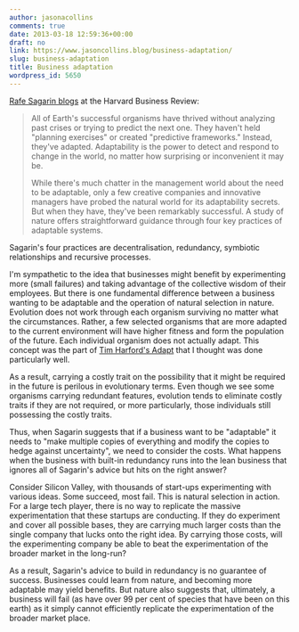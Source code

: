 ```yaml
---
author: jasonacollins
comments: true
date: 2013-03-18 12:59:36+00:00
draft: no
link: https://www.jasoncollins.blog/business-adaptation/
slug: business-adaptation
title: Business adaptation
wordpress_id: 5650
---
```


[Rafe Sagarin blogs](http://blogs.hbr.org/cs/2013/03/to_become_more_adaptable_take.html) at the Harvard Business Review:


<blockquote>All of Earth's successful organisms have thrived without analyzing past crises or trying to predict the next one. They haven't held "planning exercises" or created "predictive frameworks." Instead, they've adapted. Adaptability is the power to detect and respond to change in the world, no matter how surprising or inconvenient it may be.

While there's much chatter in the management world about the need to be adaptable, only a few creative companies and innovative managers have probed the natural world for its adaptability secrets. But when they have, they've been remarkably successful. A study of nature offers straightforward guidance through four key practices of adaptable systems.</blockquote>


Sagarin's four practices are decentralisation, redundancy, symbiotic relationships and recursive processes.

I'm sympathetic to the idea that businesses might benefit by experimenting more (small failures) and taking advantage of the collective wisdom of their employees. But there is one fundamental difference between a business wanting to be adaptable and the operation of natural selection in nature. Evolution does not work through each organism surviving no matter what the circumstances. Rather, a few selected organisms that are more adapted to the current environment will have higher fitness and form the population of the future. Each individual organism does not actually adapt. This concept was the part of [Tim Harford's Adapt](https://www.jasoncollins.blog/harfords-adapt-why-success-always-starts-with-failure/) that I thought was done particularly well.

As a result, carrying a costly trait on the possibility that it might be required in the future is perilous in evolutionary terms. Even though we see some organisms carrying redundant features, evolution tends to eliminate costly traits if they are not required, or more particularly, those individuals still possessing the costly traits.

Thus, when Sagarin suggests that if a business want to be "adaptable" it needs to "make multiple copies of everything and modify the copies to hedge against uncertainty", we need to consider the costs. What happens when the business with built-in redundancy runs into the lean business that ignores all of Sagarin's advice but hits on the right answer?

Consider Silicon Valley, with thousands of start-ups experimenting with various ideas. Some succeed, most fail. This is natural selection in action. For a large tech player, there is no way to replicate the massive experimentation that these startups are conducting. If they do experiment and cover all possible bases, they are carrying much larger costs than the single company that lucks onto the right idea. By carrying those costs, will the experimenting company be able to beat the experimentation of the broader market in the long-run?

As a result, Sagarin's advice to build in redundancy is no guarantee of success. Businesses could learn from nature, and becoming more adaptable may yield benefits. But nature also suggests that, ultimately, a business will fail (as have over 99 per cent of species that have been on this earth) as it simply cannot efficiently replicate the experimentation of the broader market place.
